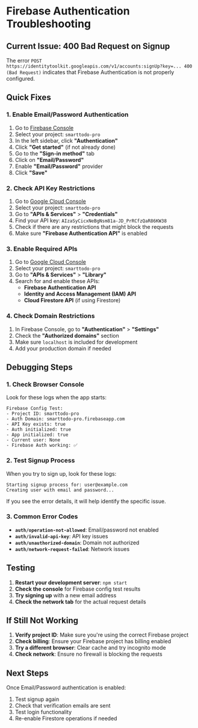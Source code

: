 # Firebase Authentication Troubleshooting

## Current Issue: 400 Bad Request on Signup

The error `POST https://identitytoolkit.googleapis.com/v1/accounts:signUp?key=... 400 (Bad Request)` indicates that Firebase Authentication is not properly configured.

## Quick Fixes

### 1. Enable Email/Password Authentication

1. Go to [Firebase Console](https://console.firebase.google.com/)
2. Select your project: `smarttodo-pro`
3. In the left sidebar, click **"Authentication"**
4. Click **"Get started"** (if not already done)
5. Go to the **"Sign-in method"** tab
6. Click on **"Email/Password"**
7. Enable **"Email/Password"** provider
8. Click **"Save"**

### 2. Check API Key Restrictions

1. Go to [Google Cloud Console](https://console.cloud.google.com/)
2. Select your project: `smarttodo-pro`
3. Go to **"APIs & Services"** > **"Credentials"**
4. Find your API key: `AIzaSyCicxNeBgNsm81a-JD_PrRCfzQaR86KW38`
5. Check if there are any restrictions that might block the requests
6. Make sure **"Firebase Authentication API"** is enabled

### 3. Enable Required APIs

1. Go to [Google Cloud Console](https://console.cloud.google.com/)
2. Select your project: `smarttodo-pro`
3. Go to **"APIs & Services"** > **"Library"**
4. Search for and enable these APIs:
   - **Firebase Authentication API**
   - **Identity and Access Management (IAM) API**
   - **Cloud Firestore API** (if using Firestore)

### 4. Check Domain Restrictions

1. In Firebase Console, go to **"Authentication"** > **"Settings"**
2. Check the **"Authorized domains"** section
3. Make sure `localhost` is included for development
4. Add your production domain if needed

## Debugging Steps

### 1. Check Browser Console

Look for these logs when the app starts:
```
Firebase Config Test:
- Project ID: smarttodo-pro
- Auth Domain: smarttodo-pro.firebaseapp.com
- API Key exists: true
- Auth initialized: true
- App initialized: true
- Current user: None
- Firebase Auth working: ✅
```

### 2. Test Signup Process

When you try to sign up, look for these logs:
```
Starting signup process for: user@example.com
Creating user with email and password...
```

If you see the error details, it will help identify the specific issue.

### 3. Common Error Codes

- **`auth/operation-not-allowed`**: Email/password not enabled
- **`auth/invalid-api-key`**: API key issues
- **`auth/unauthorized-domain`**: Domain not authorized
- **`auth/network-request-failed`**: Network issues

## Testing

1. **Restart your development server**: `npm start`
2. **Check the console** for Firebase config test results
3. **Try signing up** with a new email address
4. **Check the network tab** for the actual request details

## If Still Not Working

1. **Verify project ID**: Make sure you're using the correct Firebase project
2. **Check billing**: Ensure your Firebase project has billing enabled
3. **Try a different browser**: Clear cache and try incognito mode
4. **Check network**: Ensure no firewall is blocking the requests

## Next Steps

Once Email/Password authentication is enabled:
1. Test signup again
2. Check that verification emails are sent
3. Test login functionality
4. Re-enable Firestore operations if needed 